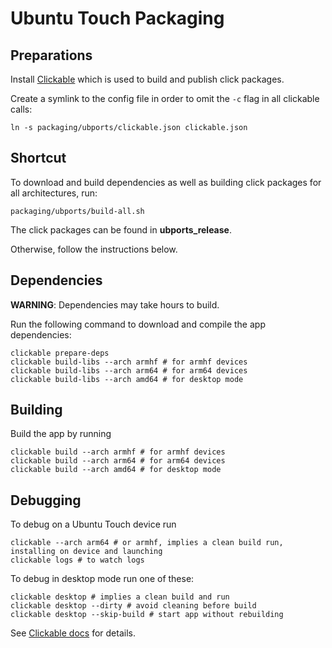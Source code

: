 # Ubuntu Touch Packaging

## Preparations

Install [Clickable](http://clickable.bhdouglass.com/en/latest/install.html)
which is used to build and publish click packages.

Create a symlink to the config file in order to omit the `-c` flag in all
clickable calls:

    ln -s packaging/ubports/clickable.json clickable.json

## Shortcut
To download and build dependencies as well as building click packages for all
architectures, run:

    packaging/ubports/build-all.sh


The click packages can be found in **ubports_release**.

Otherwise, follow the instructions below.

## Dependencies

**WARNING**: Dependencies may take hours to build.

Run the following command to download and compile the app dependencies:

    clickable prepare-deps
    clickable build-libs --arch armhf # for armhf devices
    clickable build-libs --arch arm64 # for arm64 devices
    clickable build-libs --arch amd64 # for desktop mode

## Building

Build the app by running

    clickable build --arch armhf # for armhf devices
    clickable build --arch arm64 # for arm64 devices
    clickable build --arch amd64 # for desktop mode

## Debugging

To debug on a Ubuntu Touch device run

    clickable --arch arm64 # or armhf, implies a clean build run, installing on device and launching
    clickable logs # to watch logs

To debug in desktop mode run one of these:

    clickable desktop # implies a clean build and run
    clickable desktop --dirty # avoid cleaning before build
    clickable desktop --skip-build # start app without rebuilding

See [Clickable docs](http://clickable.bhdouglass.com/en/latest/) for details.
